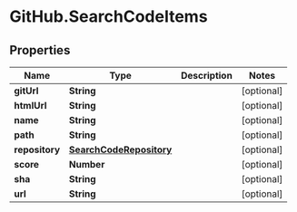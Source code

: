 # GitHub.SearchCodeItems

## Properties

Name | Type | Description | Notes
------------ | ------------- | ------------- | -------------
**gitUrl** | **String** |  | [optional] 
**htmlUrl** | **String** |  | [optional] 
**name** | **String** |  | [optional] 
**path** | **String** |  | [optional] 
**repository** | [**SearchCodeRepository**](SearchCodeRepository.md) |  | [optional] 
**score** | **Number** |  | [optional] 
**sha** | **String** |  | [optional] 
**url** | **String** |  | [optional] 


